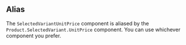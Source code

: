 ## Alias

The `SelectedVariantUnitPrice` component is aliased by the `Product.SelectedVariant.UnitPrice` component. You can use whichever component you prefer.
